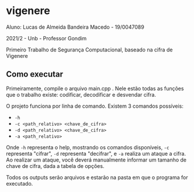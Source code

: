 # vigenere

Aluno: Lucas de Almeida Bandeira Macedo - 19/0047089

2021/2 - Unb - Professor Gondim

Primeiro Trabalho de Segurança Computacional, baseado na cifra de Vigenere

## Como executar

Primeiramente, compile o arquivo main.cpp . Nele estão todas as funções que o trabalho existe: codificar, decodificar e desvendar cifra.

O projeto funciona por linha de comando. Existem 3 comandos possíveis:

- `-h`
- `-c <path_relativo> <chave_de_cifra>`
- `-d <path_relativo> <chave_de_cifra>`
- `-a <path_relativo>`

Onde `-h` representa o help, mostrando os comandos disponíveis, `-c` representa "cifrar", `-d` representa "decifrar", e `-a` realiza um ataque a cifra. Ao realizar um ataque, você deverá manualmente informar um tamanho de chave de cifra, dada a tabela de opções.

Todos os outputs serão arquivos e estarão na pasta em que o programa for executado.
